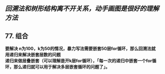 ## *回溯法和树形结构离不开关系，动手画图是很好的理解方法*
## 77. 组合
**要解决 n为100，k为50的情况，暴力写法需要嵌套50层for循环，那么回溯法就用递归来解决嵌套层数的问题**<br/>
**递归来做层叠嵌套（可以理解是开k层for循环），「每一次的递归中嵌套一个for循环，那么递归就可以用于解决多层嵌套循环的问题了」。**
